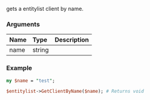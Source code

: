 gets a entitylist client by name.
### Arguments
**Name**|**Type**|**Description**
:---|:---|:---
name|string|

### Example

```perl
my $name = "test";

$entitylist->GetClientByName($name); # Returns void
```